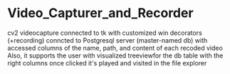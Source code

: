 # Video_Capturer_and_Recorder
cv2 videocapture connected to tk with customized win decorators (+recording)
conncted to Postgresql server (master-named db) with accessed columns of the name, path, and content of each recoded video
Also, it supports the user with visualized treeviewfor the db table with the right columns once clicked it's played and visited in the file explorer